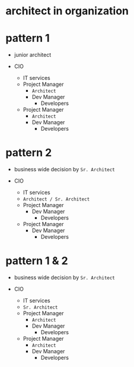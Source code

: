 # architect in organization

# pattern 1

- junior architect

- CIO
  - IT services
  - Project Manager
    - `Architect`
    - Dev Manager
      - Developers
  - Project Manager
    - `Architect`
    - Dev Manager
      - Developers

# pattern 2

- business wide decision by `Sr. Architect`

- CIO
  - IT services
  - `Architect / Sr. Architect`
  - Project Manager
    - Dev Manager
      - Developers
  - Project Manager
    - Dev Manager
      - Developers

# pattern 1 & 2

- business wide decision by `Sr. Architect`

- CIO
  - IT services
  - `Sr. Architect`
  - Project Manager
    - `Architect`
    - Dev Manager
      - Developers
  - Project Manager
    - `Architect`
    - Dev Manager
      - Developers
